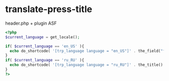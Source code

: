 # translate-press-title

<p>header.php + plugin ASF</p>

```php
<?php 
$current_language = get_locale();

if( $current_language == 'en_US' ){
  echo do_shortcode( '[trp_language language = "en_US"]' . the_field("тайтл_на_английском") . '[/trp_language]' . ' - ProtonGSM' );
}
if( $current_language == 'ru_RU' ){
  echo do_shortcode( '[trp_language language = "ru_RU"]' . the_title() . '[/trp_language]' . ' - ProtonGSM' );
}
?>
```

